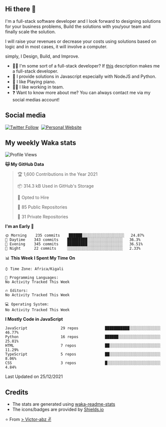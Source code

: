 ## Hi there 👋
I'm a full-stack software developer and I look forward to designing solutions for your business problems, Build the solutions with you/your team and finally scale the solution.

I will raise your revenues or decrease your costs using solutions based on logic and in most cases, it will involve a computer.

simply, I Design, Build, and Improve.

- 👨‍💻 I'm some sort of a full-stack developer? If [this](https://www.w3schools.com/whatis/whatis_fullstack.asp) description makes me a full-stack developer.
- 🌱 I provide solutions in Javascript especially with NodeJS and Python. 
- 🎹 I like Playing piano.
- 👯‍♀️ I like working in team.
- ❓ Want to know more about me? You can always contact me via my social medias account!

## Social media
[![Twitter Follow](https://img.shields.io/twitter/follow/vicky_abz?color=%231DA1F2&label=Twitter&style=for-the-badge&logo=twitter&logoColor=ffffff)](https://twitter.com/vicky_abz)
‎‎ [![Personal Website](https://img.shields.io/static/v1?label=visit&message=victor-abz.com&color=%235F021F&style=for-the-badge)](https://victor-abz.com/)

## My weekly Waka stats
<!--START_SECTION:waka-->
![Profile Views](http://img.shields.io/badge/Profile%20Views-0-blue)

**🐱 My GitHub Data** 

> 🏆 1,600 Contributions in the Year 2021
 > 
> 📦 314.3 kB Used in GitHub's Storage 
 > 
> 💼 Opted to Hire
 > 
> 📜 85 Public Repositories 
 > 
> 🔑 31 Private Repositories  
 > 
**I'm an Early 🐤** 

```text
🌞 Morning    235 commits    ██████░░░░░░░░░░░░░░░░░░░   24.87% 
🌆 Daytime    343 commits    █████████░░░░░░░░░░░░░░░░   36.3% 
🌃 Evening    345 commits    █████████░░░░░░░░░░░░░░░░   36.51% 
🌙 Night      22 commits     ░░░░░░░░░░░░░░░░░░░░░░░░░   2.33%

```


📊 **This Week I Spent My Time On** 

```text
⌚︎ Time Zone: Africa/Kigali

💬 Programming Languages: 
No Activity Tracked This Week

🔥 Editors: 
No Activity Tracked This Week

💻 Operating System: 
No Activity Tracked This Week

```

**I Mostly Code in JavaScript** 

```text
JavaScript               29 repos            ███████████░░░░░░░░░░░░░░   46.77% 
Python                   16 repos            ██████░░░░░░░░░░░░░░░░░░░   25.81% 
HTML                     7 repos             ██░░░░░░░░░░░░░░░░░░░░░░░   11.29% 
TypeScript               5 repos             ██░░░░░░░░░░░░░░░░░░░░░░░   8.06% 
CSS                      3 repos             █░░░░░░░░░░░░░░░░░░░░░░░░   4.84%

```



 Last Updated on 25/12/2021
<!--END_SECTION:waka-->

## Credits
- The stats are generated using [waka-readme-stats](https://github.com/anmol098/waka-readme-stats)
- The icons/badges are provided by [Shields.io](https://shields.io/)

⭐️ From [> Victor-abz ✌](https://victor-abz.com/)
